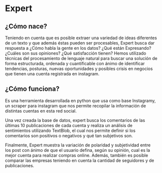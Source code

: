 # Expert 

## ¿Cómo nace?

Teniendo en cuenta que es posible extraer una variedad de ideas diferentes de un texto y que además éstas pueden ser procesables, Expert busca dar respuesta a ¿Cómo habla la gente en los datos? ¿Qué están Expresando? ¿Cuáles son sus opiniones? ¿Qué satisfacción tienen? Hemos utilizado técnicas del procesamiento de lenguaje natural para buscar una solución de forma estructurada, ordenada y cuantificable con ánimo de identificar tendencias, posturas, nuevas oportunidades y posibles crisis en negocios que tienen una cuenta registrada en instagram.

## ¿Cómo funciona?
Es una herramienta desarrollada en python que usa como base Instagramy, un scraper para instagram que nos permite recopilar la información de distintas cuentas en esta red social.​

Una vez creada la base de datos, expert busca los comentarios de las últimas 10 publicaciones de cada cuenta y realiza un análisis de sentimientos utilizando TextBlob, el cual nos permite definir si los comentarios son positivos o negativos y qué tan subjetivos son.

Finalmente, Expert muestra la variación de polaridad y subjetividad entre los post con ánimo de que el usuario defina, según su opinión, cual es la mejor cuenta para realizar compras online.  Además, también es posible comparar las empresas teniendo en cuenta la cantidad de seguidores y de publicaciones.
